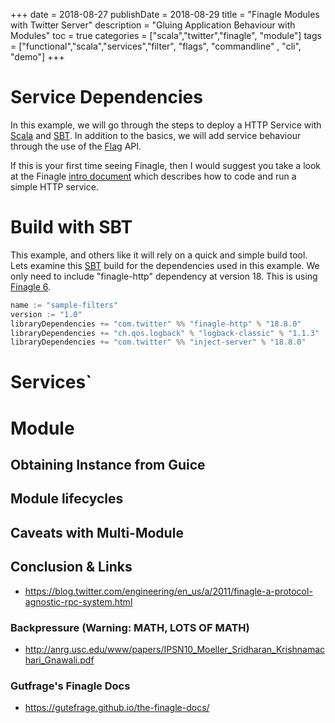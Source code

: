 +++
date = 2018-08-27
publishDate = 2018-08-29
title = "Finagle Modules with Twitter Server"
description = "Gluing Application Behaviour with Modules"
toc = true
categories = ["scala","twitter","finagle", "module"]
tags = ["functional","scala","services","filter", "flags", "commandline" , "cli", "demo"]
+++

# Service Dependencies

In this example, we will go through the steps to deploy a HTTP Service with [Scala](https://www.scala-lang.org/) and [SBT](https://www.scala-sbt.org/). In addition to the basics, we will add service behaviour through the use of the [Flag](https://twitter.github.io/finatra/user-guide/getting-started/flags.html) API.

If this is your first time seeing Finagle, then I would suggest you take a look at the Finagle [intro document](https://github.com/marios-code-path/scala-finagle/tree/master/lean) which describes how to code and run a simple HTTP service.

# Build with SBT

This example, and others like it will rely on a quick and simple build tool. Lets examine this [SBT](https://www.scala-sbt.org/) build for the dependencies used in this example. We only need to include "finagle-http" dependency at version 18. This is using [Finagle 6](https://twitter.github.io/finagle/guide/changelog.html).

```c
name := "sample-filters"
version := "1.0"
libraryDependencies += "com.twitter" %% "finagle-http" % "18.8.0"
libraryDependencies += "ch.qos.logback" % "logback-classic" % "1.1.3"
libraryDependencies += "com.twitter" %% "inject-server" % "18.8.0"
```

# Services`

# Module

## Obtaining Instance from Guice

## Module lifecycles

## Caveats with Multi-Module

## Conclusion & Links

* https://blog.twitter.com/engineering/en_us/a/2011/finagle-a-protocol-agnostic-rpc-system.html

### Backpressure (Warning: MATH, LOTS OF MATH)

* http://anrg.usc.edu/www/papers/IPSN10_Moeller_Sridharan_Krishnamachari_Gnawali.pdf

### Gutfrage's Finagle Docs

* https://gutefrage.github.io/the-finagle-docs/
